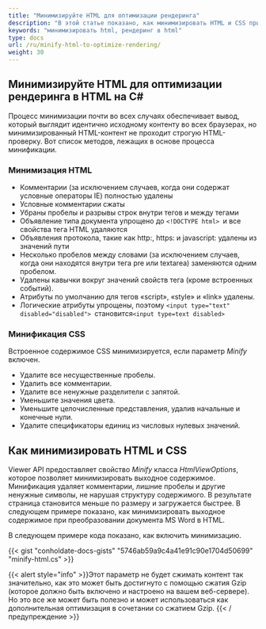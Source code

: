 ```yaml
---
title: "Минимизируйте HTML для оптимизации рендеринга"
description: "В этой статье показано, как минимизировать HTML и CSS при преобразовании документов в HTML."
keywords: "минимизировать html, рендеринг в html"
type: docs
url: /ru/minify-html-to-optimize-rendering/
weight: 30
---
```



## Минимизируйте HTML для оптимизации рендеринга в HTML на C#

Процесс минимизации почти во всех случаях обеспечивает вывод, который выглядит идентично исходному контенту во всех браузерах, но минимизированный HTML-контент не проходит строгую HTML-проверку. Вот список методов, лежащих в основе процесса минификации.

### Минимизация HTML

* Комментарии (за исключением случаев, когда они содержат условные операторы IE) полностью удалены
* Условные комментарии сжаты
* Убраны пробелы и разрывы строк внутри тегов и между тегами
* Объявление типа документа упрощено до `<!DOCTYPE html> `и все свойства тега HTML удаляются
* Объявления протокола, такие как http:, https: и javascript: удалены из значений пути
* Несколько пробелов между словами (за исключением случаев, когда они находятся внутри тега pre или textarea) заменяются одним пробелом.
* Удалены кавычки вокруг значений свойств тега (кроме встроенных событий).
* Атрибуты по умолчанию для тегов «script», «style» и «link» удалены.
* Логические атрибуты упрощены, поэтому `<input type="text" disabled="disabled"> `становится`<input type=text disabled> `

### Минификация CSS

Встроенное содержимое CSS минимизируется, если параметр *Minify* включен.

* Удалите все несущественные пробелы.
* Удалить все комментарии.
* Удалите все ненужные разделители с запятой.
* Уменьшите значения цвета.
* Уменьшите целочисленные представления, удалив начальные и конечные нули.
* Удалите спецификаторы единиц из числовых нулевых значений.

## Как минимизировать HTML и CSS

Viewer API предоставляет свойство *Minify* класса *HtmlViewOptions*, которое позволяет минимизировать выходное содержимое. Минификация удаляет комментарии, лишние пробелы и другие ненужные символы, не нарушая структуру содержимого. В результате страница становится меньше по размеру и загружается быстрее. В следующем примере показано, как минимизировать выходное содержимое при преобразовании документа MS Word в HTML.

В следующем примере кода показано, как включить минимизацию.

{{< gist "conholdate-docs-gists" "5746ab59a9c4a41e91c90e1704d50699" "minify-html.cs" >}}

{{< alert style="info" >}}Этот параметр не будет сжимать контент так значительно, как это может быть достигнуто с помощью сжатия Gzip (которое должно быть включено и настроено на вашем веб-сервере). Но это все же может быть полезно и может использоваться как дополнительная оптимизация в сочетании со сжатием Gzip. {{< /предупреждение >}}







